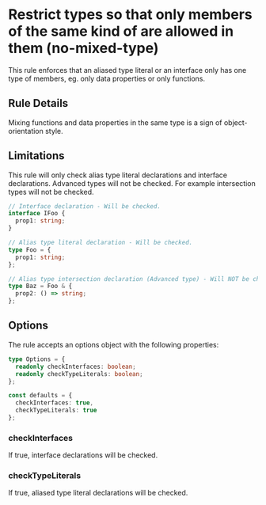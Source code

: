 # Restrict types so that only members of the same kind of are allowed in them (no-mixed-type)

This rule enforces that an aliased type literal or an interface only has one type of members, eg. only data properties or only functions.

## Rule Details

Mixing functions and data properties in the same type is a sign of object-orientation style.

## Limitations

This rule will only check alias type literal declarations and interface declarations. Advanced types will not be checked.
For example intersection types will not be checked.

```typescript
// Interface declaration - Will be checked.
interface IFoo {
  prop1: string;
}

// Alias type literal declaration - Will be checked.
type Foo = {
  prop1: string;
};

// Alias type intersection declaration (Advanced type) - Will NOT be checked.
type Baz = Foo & {
  prop2: () => string;
};
```

## Options

The rule accepts an options object with the following properties:

```typescript
type Options = {
  readonly checkInterfaces: boolean;
  readonly checkTypeLiterals: boolean;
};

const defaults = {
  checkInterfaces: true,
  checkTypeLiterals: true
};
```

### checkInterfaces

If true, interface declarations will be checked.

### checkTypeLiterals

If true, aliased type literal declarations will be checked.
